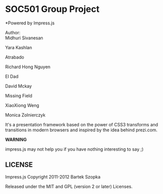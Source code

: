 SOC501 Group Project
============
*Powered by Impress.js

Author:             
Midhuri Sivanesan

Yara Kashlan

Atrabado

Richard Hong Nguyen

El Dad

David Mckay

Missing Field

XiaoXiong Weng

Monica Zolnierczyk

It's a presentation framework based on the power of CSS3 transforms and 
transitions in modern browsers and inspired by the idea behind prezi.com.

**WARNING**

impress.js may not help you if you have nothing interesting to say ;)


LICENSE
---------

Impress.js Copyright 2011-2012 Bartek Szopka

Released under the MIT and GPL (version 2 or later) Licenses.



